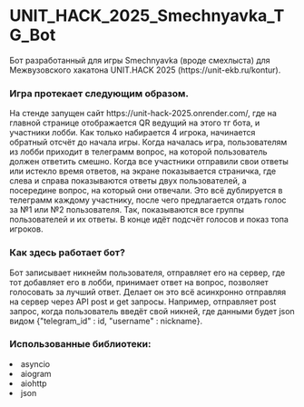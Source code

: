 # UNIT_HACK_2025_Smechnyavka_TG_Bot

<p>Бот разработанный для игры Smechnyavka (вроде смехлыста) для Межвузовского хакатона UNIT.HACK 2025 (https://unit-ekb.ru/kontur).</p>

<h3>Игра протекает следующим образом.</h3> 
<p>На стенде запущен сайт https://unit-hack-2025.onrender.com/, где на главной странице отображается QR ведущий на этого тг бота, и участники лобби. Как только набирается 4 игрока, начинается обратный отсчёт до начала игры. Когда началась игра, пользователям из лобби приходит в телеграмм вопрос, на которой пользователь должен ответить смешно. Когда все участники отправили свои ответы или истекло время ответов, на экране показывается страничка, где слева и справа показываются ответы двух пользователей, а посередине вопрос, на который они отвечали. Это всё дублируется в телеграмм каждому участнику, после чего предлагается отдать голос за №1 или №2 пользователя. Так, показываются все группы пользователей и их ответы. В конце идёт подсчёт голосов и показ топа игроков.</p>

<h3>Как здесь работает бот?</h3>
<p>Бот записывает никнейм пользователя, отправляет его на сервер, где тот добавляет его в лобби, принимает ответ на вопрос, позволяет голосовать за лучший ответ. Делает он это всё асинхронно отправляя на сервер через API post и get запросы. Например, отправляет post запрос, когда пользователь введёт свой никней, где данными будет json видом {"telegram_id" : id, "username" : nickname}.</p>

<h3>Использованные библиотеки:</h3>
<li>asyncio</li>
<li>aiogram</li>
<li>aiohttp</li>
<li>json</li>

